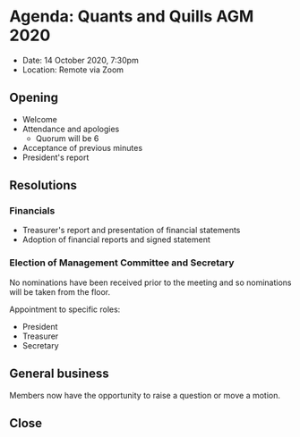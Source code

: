 # Agenda: Quants and Quills AGM 2020

- Date: 14 October 2020, 7:30pm
- Location: Remote via Zoom

## Opening

- Welcome
- Attendance and apologies
	- Quorum will be 6
- Acceptance of previous minutes
- President's report

## Resolutions

### Financials

- Treasurer's report and presentation of financial statements
- Adoption of financial reports and signed statement

### Election of Management Committee and Secretary

No nominations have been received prior to the meeting and so nominations will be taken from the floor.

Appointment to specific roles:

- President
- Treasurer
- Secretary

## General business

Members now have the opportunity to raise a question or move a motion.

## Close
